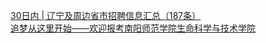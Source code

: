   
[30日内 | 辽宁及周边省市招聘信息汇总（187条）](http://www.dianyue.me/archives/661/dmsgjaeierx1uzof/)  
[追梦从这里开始——欢迎报考南阳师范学院生命科学与技术学院](http://www.dianyue.me/archives/310/oy3au0ujvbapv1hx/)